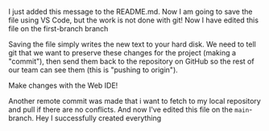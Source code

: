I just added this message to the README.md. Now I am going to save the file using VS Code, but the work is not done with git! Now I have edited this file on the first-branch branch

Saving the file simply writes the new text to your hard disk. We need to tell git that we want to preserve these changes for the project (making a
"commit"), then send them
back to the repository on GitHub so the rest of our team can see them (this is "pushing to origin").

Make changes with the Web IDE!

Another remote commit was made that i want to fetch to my local repository and pull if there are no conflicts.
And now I've edited this file on the `main`-branch.
Hey I successfully created everything